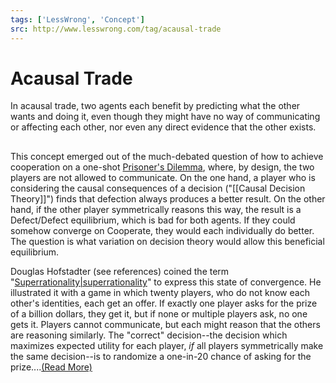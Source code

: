 ```yaml
---
tags: ['LessWrong', 'Concept']
src: http://www.lesswrong.com/tag/acausal-trade
---
```


# Acausal Trade
In acausal trade, two agents each benefit by predicting what the other wants and doing it, even though they might have no way of communicating or affecting each other, nor even any direct evidence that the other exists.

## 
This concept emerged out of the much-debated question of how to achieve cooperation on a one-shot [Prisoner's Dilemma](https://www.lesswrong.com/tag/prisoner-s-dilemma), where, by design, the two players are not allowed to communicate. On the one hand, a player who is considering the causal consequences of a decision ("[[Causal Decision Theory]]") finds that defection always produces a better result. On the other hand, if the other player symmetrically reasons this way, the result is a Defect/Defect equilibrium, which is bad for both agents. If they could somehow converge on Cooperate, they would each individually do better. The question is what variation on decision theory would allow this beneficial equilibrium.

Douglas Hofstadter (see references) coined the term "[Superrationality|superrationality](https://www.lesswrong.com/tag/superrationality)" to express this state of convergence. He illustrated it with a game in which twenty players, who do not know each other's identities, each get an offer. If exactly one player asks for the prize of a billion dollars, they get it, but if none or multiple players ask, no one gets it. Players cannot communicate, but each might reason that the others are reasoning similarly. The "correct" decision--the decision which maximizes expected utility for each player, *if* all players symmetrically make the same decision--is to randomize a one-in-20 chance of asking for the prize....[(Read More)]()

